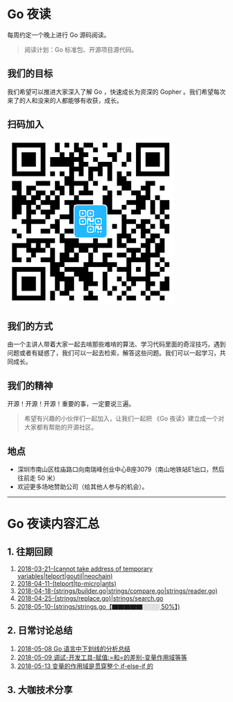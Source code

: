 # Go 夜读

每周约定一个晚上进行 Go 源码阅读。

>阅读计划：Go 标准包、开源项目源代码。

## 我们的目标

我们希望可以推进大家深入了解 Go ，快速成长为资深的 Gopher 。我们希望每次来了的人和没来的人都能够有收获，成长。

## 扫码加入

![活动微信群](./images/wechat_sz_offline_group.jpg)

## 我们的方式

由一个主讲人带着大家一起去啃那些难啃的算法、学习代码里面的奇淫技巧，遇到问题或者有疑惑了，我们可以一起去检索，解答这些问题。我们可以一起学习，共同成长。

## 我们的精神

开源！开源！开源！重要的事，一定要说三遍。

>希望有兴趣的小伙伴们一起加入，让我们一起把 《Go 夜读》建立成一个对大家都有帮助的开源社区。

## 地点

- 深圳市南山区桂庙路口向南瑞峰创业中心B座3079（南山地铁站E1出口，然后往前走 50 米）
- 欢迎更多场地赞助公司（给其他人参与的机会）。

----

# Go 夜读内容汇总

## 1. 往期回顾

1. [2018-03-21-(cannot take address of temporary variables|telport|goutil|neochain)](./20180321/README.md)
2. [2018-04-11-(telport|tp-micro|ants)](./20180411/README.md)
3. [2018-04-18-(strings/builder.go|strings/compare.go|strings/reader.go)](./20180418/README.md)
4. [2018-04-25-(strings/replace.go)|strings/search.go](./20180425/README.md)
5. [2018-05-10-(strings/strings.go【▇▇▇▇▇░░░░ 50%】)](./20180510/README.md)

## 2. 日常讨论总结

1. [2018-05-08 Go 语言中下划线的分析总结](./discuss/2018-05-08-anlayze-underscore-in-go.md)
2. [2018-05-09 调试-开发工具-赋值:=和=的差别-变量作用域等等](./discuss/2018-05-09-wechat-discuss.md)
3. [2018-05-13 变量的作用域是贯穿整个 if-else-if 的](./discuss/2018-5-13-declaring-variables-on-else-if.md)

## 3. 大咖技术分享
